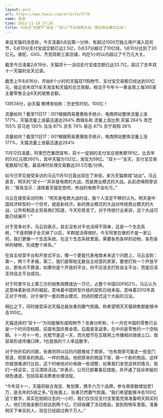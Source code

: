 ```yaml
---
layout: post
url: https://www.huxiu.com/article/5770
name: 吴澍
time: 2012-11-10 17:26
title: 马云为“光棍节”站台：“双11”不似电商大战，更似商业模式之战！
---
```

来自天猫的消息称，今天凌晨0点后第一分钟，有超过1000万独立用户涌入狂欢节，0点10分支付宝成交额已达2.5亿，0点37分越过了10亿线，1点10分达到了20亿元。骆驼、GXG、杰克琼斯三家店铺，均在1小时以内超过了千万元大关。

截至今日凌晨2点19分，天猫双十一活动支付宝成交额已达33.7亿，超过了去年双十一天猫的全天记录。

截至上午8点16分，开始8个小时的天猫双11购物节，支付宝交易额已经达到50亿元，接近去年双11全天淘宝和天猫的总交易额，相当于今年十一黄金周上海395家主要零售企业6天的销售总额。

13时38分，@天猫 微博发帖称：历史性时刻，100亿！

流量如何？截至11日17：00?根据网易惠惠助手统计，电商网站整体流量上涨177%，天猫流量上涨最迅速达264% 商城名称 流量上涨比例 天猫 264% 库巴 155% 亚马逊 130% 当当 87% 京东 74% 易迅 47% 苏宁易购 26%

流量如何？截至11日17：00?根据网易惠惠助手统计，电商网站整体流量上涨177%，天猫流量上涨最迅速达264%

11月12日凌晨，阿里巴巴集团宣布，双十一促销的支付宝总销售额191亿，比去年的53亿元增260%，其中天猫为132亿，淘宝为59亿。“双十一”全天，支付宝交易笔数超1亿笔，最高峰时处理交易数达20.5万笔/分钟。

如今已罕见接受采访的马云11月10日竟出现在了央视，来为天猫商城“站台”。马云直言，明天的“双十一”并非是电商的大战，而是商业模式的大战。此前虎嗅网曾谈到：“报告显示：请陪着天猫忽悠吧，参战的电商不会吃亏。”

马云在接受采访时称：“明天是电商大战的话，我个人坚定不移的认为，明天是中国经济转型的一个信号，就是新经济，新的商业模式的大战对传统商业模式的大战，让所有制造业贸易商们知道，今天形势变了。对于传统行业来讲，这个大战可能已经展开！”

对于竞争对手，马云则表示，其实没有对手也活得不简单，这是一个生态系统，“不是把狮子全灭掉了以后，羊群就活得很好。今天阿里在做的不是一家公司，我们更像一个生态系统，在这个生态系统里面，需要各色各样的动物，各色各样的植物，形成整个体系。”

在自主经营平台和开放式平台，哪一个更能代表电商未来这个问题上，马云谈到：第一，两个不矛盾，第二，我们是帮助无数自主经营的卖家，要想打败一个开放平台，那有点不靠谱，如果你是个开放的平台，你不应该去打败自主平台，而是应该支持自主平台成功。

对于阿里平台上第三方的销售规模或达一万亿，占整个中国GDP的2%，马云认为这意味着新经济的崛起，意味着中国转型升级的契机已经来临，意味着2012年真正对于传统、对于保守一套的商业模式、封闭的模式这个大船的沉没。

相比之下，同时接受采访天猫总裁张勇则霸气侧漏。称希望明天天猫销售额能够冲击100亿。

天猫选择的“双十一”为何能够形成购物节？张勇分析称，十一月在中国的零售行业是一个时间空档期，前面有国庆黄金周，后面是圣诞季，在中间是零售的一个空档期。十一月十一号，光棍节是这一天，而光棍节在互联网上传播相对琅琅上口，很容易形成传播口碑，1也是我的个人幸运数字。

对于伪折扣的问题，张勇则将以往的问题推给了商家，“也有商家可能走一些歪门邪道，把原来的商品，一样的商品，他把原来的商品下架，换一个新的商品，这样你就很难进行比较，这个时候他对价格做一些调整，如果我们发觉这样的情况，我们一经证实，立马清除活动。”并表示，公司已部署事后措施，并开通了投诉举报的绿色通道，包括简易消费者处理流程。

“今年双十一，天猫将联合淘宝、聚划算，携手六万个品牌，参与商家数增加至1万，是去年的5倍之多。”在账面上，张勇已然霸气侧漏。“我们希望能够冲击100亿这个数字。其实在刚刚过去的一小时，我们仅仅往支付宝里面充值准备明天购买的人，他们充值金额已经达到两个亿。已经收藏了活动商品，放到购物车里面，准备明天下单买的人，现在已经超过两千万人。”

